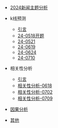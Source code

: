 <!-- docs/_sidebar.md -->
- [2024新闻主题分析](/2024新闻主题分析/README.md)

- k线预测
  - [引言](/K线预测/README.md)
  - [24-0518开题](/K线预测/24-0518开题.md)
  - [24-0521](/K线预测/24-0521.md)
  - [24-0619](/K线预测/24-0619.md)
  - [24-0624](/K线预测/24-0624.md)
  - [24-0710](/K线预测/24-0710.md)

- 相关性分析
  - [引言](/相关性分析/README.md)
  - [相关性分析-0618](/相关性分析/0618.md)
  - [相关性分析-0702](/相关性分析/0702.md)
  - [相关性分析-0709](/相关性分析/0709.md)
- [因果分析](/因果分析/README.md)
- [其他](/Jaccard距离介绍/Jaccard距离介绍.md)
